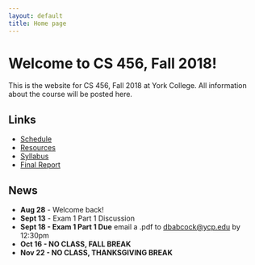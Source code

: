 ```yaml
---
layout: default
title: Home page
---
```


# Welcome to CS 456, Fall 2018!

This is the website for CS 456, Fall 2018 at York College.
All information about the course will be posted here.

## Links

* [Schedule](schedule/index.html)
* [Resources](resources.html)
* [Syllabus](syllabus.html)
* [Final Report](finalreport.html)

## News
* **Aug 28** - Welcome back!
* **Sept 13** - Exam 1 Part 1 Discussion
* **Sept 18 - Exam 1 Part 1 Due** email a .pdf to dbabcock@ycp.edu by 12:30pm
* **Oct 16 - NO CLASS, FALL BREAK**
* **Nov 22 - NO CLASS, THANKSGIVING BREAK**


<!--
* **Jan 18** - Welcome back!
* **Feb 15** - Exam 1 Part 1 Discussion
* **Feb 20 - Exam 1 Part 1 Due** email a .pdf to dbabcock@ycp.edu by 9:30am
* **Mar 13** - Exam 1 Part 2 Discussion
* **Mar 16 - Exam 1 Part 2 Due** email a .pdf to dbabcock@ycp.edu by 5:00pm
* **Mar 22 - NO CLASS, Weather cancellation**
* **May 1** - Exam 2 Discussion
* **May 4 - Exam 2 Due** email a .pdf to dbabcock@ycp.edu by 5:00pm
* **May 9 - Final Report Due by 11:59pm**
-->